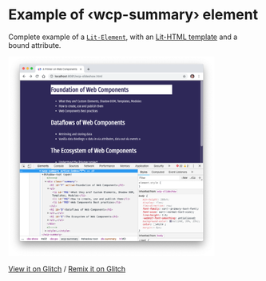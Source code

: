 # Example of ‹wcp-summary› element

Complete example of a [`Lit-Element`](https://lit-element.polymer-project.org/), with an [Lit-HTML template](https://lit-html.polymer-project.org/) and a bound attribute.

<img height="400" src="02-summary-element.png" />

[View it on Glitch](https://wcp-summary-step01.glitch.me/) /
[Remix it on Glitch](https://glitch.com/edit/#!/wcp-summary-step01)

<div class="glitchButton" style="position:fixed;top:20px;right:20px;"></div>
<script src="https://button.glitch.me/button.js"></script>
